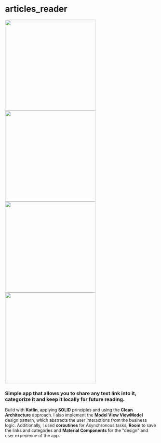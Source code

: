 # articles_reader

<img src=https://github.com/gergirod/for_later/blob/master/assets/image_1.jpg height=300 /> <img src=https://github.com/gergirod/for_later/blob/master/assets/image_2.jpg height=300 /> <img src=https://github.com/gergirod/for_later/blob/master/assets/image_3.jpg height=300 /> <img src=https://github.com/gergirod/for_later/blob/master/assets/image_4.jpg height=300 />

### Simple app that allows you to share any text link into it, categorize it and keep it locally for future reading.

Build with __Kotlin__, applying **SOLID** principles and using the **Clean Architecture** approach.
I also implement the **Model View ViewModel** design pattern, which abstracts the user interactions from the business logic. Additionally, I used **coroutines** for Asynchronous tasks, **Room** to save the links and categories and **Material Components** for the "design" and user experience of the app.
